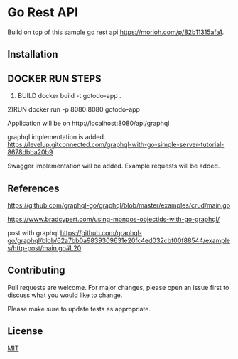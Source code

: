 # Go Rest API

Build on top of this sample go rest api https://morioh.com/p/82b11315afa1.

## Installation

## DOCKER RUN STEPS

1) BUILD
docker build -t gotodo-app .

2)RUN
docker run -p 8080:8080 gotodo-app

Application will be on http://localhost:8080/api/graphql   
 

graphql implementation is added.
https://levelup.gitconnected.com/graphql-with-go-simple-server-tutorial-8678dbba20b9

Swagger implementation will be added.
Example requests will be added.

## References

https://github.com/graphql-go/graphql/blob/master/examples/crud/main.go

https://www.bradcypert.com/using-mongos-objectids-with-go-graphql/

post with graphql
https://github.com/graphql-go/graphql/blob/62a7bb0a9839309631e20fc4ed032cbf00f88544/examples/http-post/main.go#L20

## Contributing

Pull requests are welcome. For major changes, please open an issue first to discuss what you would like to change.

Please make sure to update tests as appropriate.

## License

[MIT](https://choosealicense.com/licenses/mit/)
